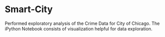 # Smart-City
Performed exploratory analysis of the Crime Data for City of Chicago. The iPython Notebook consists of visualization helpful for data exploration.
